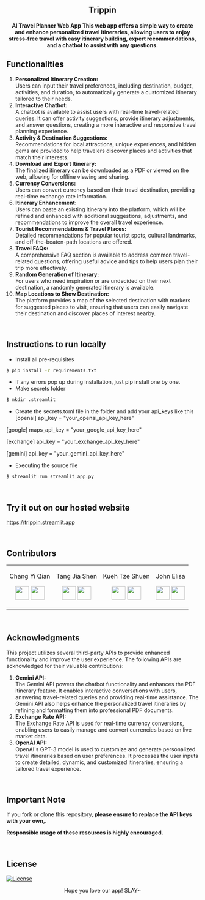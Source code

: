 <p align="center">
	<h2 align="center">Trippin</h2>
	<h4 align="center"> AI Travel Planner Web App
This web app offers a simple way to create and enhance personalized travel itineraries, allowing users to enjoy stress-free travel with easy itinerary building, expert recommendations, and a chatbot to assist with any questions.
<h4>
</p>



## Functionalities
<ol>
  <li><strong>Personalized Itinerary Creation:</strong><br> Users can input their travel preferences, including destination, budget, activities, and duration, to automatically generate a customized itinerary tailored to their needs.</li>
  
  <li><strong>Interactive Chatbot:</strong><br> A chatbot is available to assist users with real-time travel-related queries. It can offer activity suggestions, provide itinerary adjustments, and answer questions, creating a more interactive and responsive travel planning experience.</li>
  
  <li><strong>Activity & Destination Suggestions:</strong><br> Recommendations for local attractions, unique experiences, and hidden gems are provided to help travelers discover places and activities that match their interests.</li>
  
  <li><strong>Download and Export Itinerary:</strong><br> The finalized itinerary can be downloaded as a PDF or viewed on the web, allowing for offline viewing and sharing.</li>
  
  <li><strong>Currency Conversions:</strong><br> Users can convert currency based on their travel destination, providing real-time exchange rate information.</li>
  
  <li><strong>Itinerary Enhancement:</strong><br> Users can paste an existing itinerary into the platform, which will be refined and enhanced with additional suggestions, adjustments, and recommendations to improve the overall travel experience.</li>
  
  <li><strong>Tourist Recommendations & Travel Places:</strong><br> Detailed recommendations for popular tourist spots, cultural landmarks, and off-the-beaten-path locations are offered.</li>
  
  <li><strong>Travel FAQs:</strong><br> A comprehensive FAQ section is available to address common travel-related questions, offering useful advice and tips to help users plan their trip more effectively.</li>
  
  <li><strong>Random Generation of Itinerary:</strong><br> For users who need inspiration or are undecided on their next destination, a randomly generated itinerary is available.</li>
  
  <li><strong>Map Locations to Show Destination:</strong><br> The platform provides a map of the selected destination with markers for suggested places to visit, ensuring that users can easily navigate their destination and discover places of interest nearby.</li>
</ol>
<br>


## Instructions to run locally
* Install all pre-requisites 
```bash
$ pip install -r requirements.txt
```
* If any errors pop up during installation, just pip install one by one.
* Make secrets folder
```bash
$ mkdir .streamlit 
```
* Create the secrets.toml file in the folder and add your api_keys like this
[openai]
api_key = "your_openai_api_key_here"

[google]
maps_api_key = "your_google_api_key_here"

[exchange]
api_key = "your_exchange_api_key_here"

[gemini]
api_key = "your_gemini_api_key_here"

* Executing the source file
```bash
$ streamlit run streamlit_app.py
```
<br>

## Try it out on our hosted website
https://trippin.streamlit.app

<br>

## Contributors

<table>
<tr align="center">


<td>

Chang Yi Qian

<p align="center">

</p>
<p align="center">
<a href = "https://github.com/yiqianee"><img src = "http://www.iconninja.com/files/241/825/211/round-collaboration-social-github-code-circle-network-icon.svg" width="36" height = "36"/></a>
<a href = "https://www.linkedin.com/in/yi-qian-chang-048420228/">
<img src = "http://www.iconninja.com/files/863/607/751/network-linkedin-social-connection-circular-circle-media-icon.svg" width="36" height="36"/>
</a>
</p>
</td>


<td>

Tang Jia Shen
<p align="center">

</p>
<p align="center">
<a href = "https://github.com/lazy-llama69"><img src = "http://www.iconninja.com/files/241/825/211/round-collaboration-social-github-code-circle-network-icon.svg" width="36" height = "36"/></a>
<a href = "https://www.linkedin.com/in/jia-shen-tang-b1a564170/">
<img src = "http://www.iconninja.com/files/863/607/751/network-linkedin-social-connection-circular-circle-media-icon.svg" width="36" height="36"/>
</a>
</p>
</td>


<td>

Kueh Tze Shuen 
<p align="center">

</p>
<p align="center">
<a href = "https://github.com/KuehTzeShuen"><img src = "http://www.iconninja.com/files/241/825/211/round-collaboration-social-github-code-circle-network-icon.svg" width="36" height = "36"/></a>
<a href = "https://www.linkedin.com/in/shuen-kueh-89157723b/">
<img src = "http://www.iconninja.com/files/863/607/751/network-linkedin-social-connection-circular-circle-media-icon.svg" width="36" height="36"/>
</a>
</p>
</td>



<td>

John Elisa
<p align="center">
</p>
<p align="center">
<a href = "https://github.com/johnbobelisa">
<img src = "http://www.iconninja.com/files/241/825/211/round-collaboration-social-github-code-circle-network-icon.svg" width="36" height = "36"/></a>
<a href = "https://www.linkedin.com/in/john-elisa-aa5843206/">
<img src = "http://www.iconninja.com/files/863/607/751/network-linkedin-social-connection-circular-circle-media-icon.svg" width="36" height="36"/>
</a>
</p>
</td>
</tr>
  </table>
  
<br>

## Acknowledgments

This project utilizes several third-party APIs to provide enhanced functionality and improve the user experience. The following APIs are acknowledged for their valuable contributions:

<ol>
  <li>
    <strong>Gemini API:</strong><br>
    The Gemini API powers the chatbot functionality and enhances the PDF itinerary feature. It enables interactive conversations with users, answering travel-related queries and providing real-time assistance. The Gemini API also helps enhance the personalized travel itineraries by refining and formatting them into professional PDF documents.<br>
  </li>
  
  <li>
    <strong>Exchange Rate API:</strong><br>
    The Exchange Rate API is used for real-time currency conversions, enabling users to easily manage and convert currencies based on live market data.<br>
  </li>
  
  <li>
    <strong>OpenAI API:</strong><br>
    OpenAI's GPT-3 model is used to customize and generate personalized travel itineraries based on user preferences. It processes the user inputs to create detailed, dynamic, and customized itineraries, ensuring a tailored travel experience.<br>
  </li>
</ol>

<br>

## Important Note

If you fork or clone this repository, **please ensure to replace the API keys with your own,**. 

**Responsible usage of these resources is highly encouraged.**

<br>

## License
[![License](http://img.shields.io/:license-mit-blue.svg?style=flat-square)](http://badges.mit-license.org)

<p align="center">
	Hope you love our app! SLAY~ </a>
</p>


